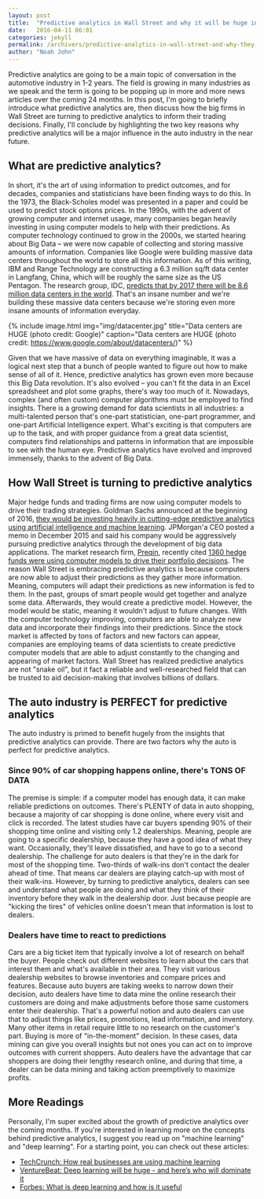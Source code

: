 ```yaml
---
layout: post
title:  "Predictive analytics in Wall Street and why it will be huge in auto."
date:   2016-04-11 06:01
categories: jekyll
permalink: /archivers/predictive-analytics-in-wall-street-and-why-they-will-be-huge-in-auto
author: "Noah John"
---
```


Predictive analytics are going to be a main topic of conversation in the automotive industry in 1-2 years.  The field is growing in many industries as we speak and the term is going to be popping up in more and more news articles over the coming 24 months. In this post, I'm going to briefly introduce what predictive analytics are, then discuss how the big firms in Wall Street are turning to predictive analytics to inform their trading decisions. Finally, I'll conclude by highlighting the two key reasons why predictive analytics will be a major influence in the auto industry in the near future.

## What are predictive analytics?
In short, it's the art of using information to predict outcomes, and for decades, companies and statisticians have been finding ways to do this. In the 1973, the Black-Scholes model was presented in a paper and could be used to predict stock options prices. In the 1990s, with the advent of growing computer and internet usage, many companies began heavily investing in using computer models to help with their predictions. As computer technology continued to grow in the 2000s, we started hearing about Big Data – we were now capable of collecting and storing massive amounts of information. Companies like Google were building massive data centers throughout the world to store all this information. As of this writing, IBM and Range Technology are constructing a 6.3 million sq/ft data center in Langfang, China, which will be roughly the same size as the US Pentagon. The research group, IDC, [predicts that by 2017 there will be 8.6 million data centers in the world][idc]. That's an insane number and we're building these massive data centers because we're storing even more insane amounts of information everyday.

{% include image.html
    img="img/datacenter.jpg"
    title="Data centers are HUGE (photo credit: Google)"
    caption="Data centers are HUGE (photo credit: <a href='https://www.google.com/about/datacenters/'>https://www.google.com/about/datacenters/</a>)" %}

Given that we have massive of data on everything imaginable, it was a logical next step that a bunch of people wanted to figure out how to make sense of all of it.  Hence, predictive analytics has grown even more because this Big Data revolution. It's also evolved – you can't fit the data in an Excel spreadsheet and plot some graphs, there's way too much of it. Nowadays, complex (and often custom) computer algorithms must be employed to find insights. There is a growing demand for data scientists in all industries: a multi-talented person that's one-part statistician, one-part programmer, and one-part Artificial Intelligence expert. What's exciting is that computers are up to the task, and with proper guidance from a great data scientist, computers find relationships and patterns in information that are impossible to see with the human eye. Predictive analytics have evolved and improved immensely, thanks to the advent of Big Data.

## How Wall Street is turning to predictive analytics

Major hedge funds and trading firms are now using computer models to drive their trading strategies. Goldman Sachs announced at the beginning of 2016, [they would be investing heavily in cutting-edge predictive analytics using artificial intelligence and machine learning][sachs].  JPMorgan'a CEO posted a memo in December 2015 and said his company would be aggressively pursuing predictive analytics through the development of big data applications. The market research firm, [Preqin][preqin], recently cited [1360 hedge funds were using computer models to drive their portfolio decisions][wired]. The reason Wall Street is embracing predictive analytics is because computers are now able to adjust their predictions as they gather more information. Meaning, computers will adapt their predictions as new information is fed to them. In the past, groups of smart people would get together and analyze some data. Afterwards, they would create a predictive model. However, the model would be static, meaning it wouldn't adjust to future changes. With the computer technology improving, computers are able to analyze new data and incorporate their findings into their predictions. Since the stock market is affected by tons of factors and new factors can appear, companies are employing teams of data scientists to create predictive computer models that are able to adjust constantly to the changing and appearing of market factors. Wall Street has realized predictive analytics are not "snake oil", but it fact a reliable and well-researched field that can be trusted to aid decision-making that involves billions of dollars.

## The auto industry is PERFECT for predictive analytics

The auto industry is primed to benefit hugely from the insights that predictive analytics can provide. There are two factors why the auto is perfect for predictive analytics.

### Since 90% of car shopping happens online, there's TONS OF DATA ###

The premise is simple: if a computer model has enough data, it can make reliable predictions on outcomes. There's PLENTY of data in auto shopping, because a majority of car shopping is done online, where every visit and click is recorded. The latest studies have car buyers spending 90% of their shopping time online and visiting only 1.2 dealerships. Meaning, people are going to a specific dealership, because they have a good idea of what they want. Occasionally, they'll leave dissatisfied, and have to go to a second dealership. The challenge for auto dealers is that they're in the dark for most of the shopping time. Two-thirds of walk-ins don't contact the dealer ahead of time. That means car dealers are playing catch-up with most of their walk-ins. However, by turning to predictive analytics, dealers can see and understand what people are doing and what they think of their inventory before they walk in the dealership door. Just because people are "kicking the tires" of vehicles online doesn't mean that information is lost to dealers.

### Dealers have time to react to predictions ###

Cars are a big ticket item that typically involve a lot of research on behalf the buyer. People check out different websites to learn about the cars that interest them and what's available in their area. They visit various dealership websites to browse inventories and compare prices and features. Because auto buyers are taking weeks to narrow down their decision, auto dealers have time to data mine the online research their customers are doing and make adjustments before those same customers enter their dealership. That's a powerful notion and auto dealers can use that to adjust things like prices, promotions, lead information, and inventory. Many other items in retail require little to no research on the customer's part. Buying is more of "in-the-moment" decision. In these cases, data mining can give you overall insights but not ones you can act on to improve outcomes with current shoppers. Auto dealers have the advantage that car shoppers are doing their lengthy research online, and during that time, a dealer can be data mining and taking action preemptively to maximize profits.

## More Readings
Personally, I'm super excited about the growth of predictive analytics over the coming months. If you're interested in learning more on the concepts behind predictive analytics, I suggest you read up on "machine learning" and "deep learning". For a starting point, you can check out these articles:

* [TechCrunch: How real businesses are using machine learning][techcrunch]
* [VentureBeat: Deep learning will be huge - and here’s who will dominate it][deeplearning]
* [Forbes: What is deep learning and how is it useful][forbes]

[idc]: https://www.idc.com/getdoc.jsp?containerId=prUS25237514
[preqin]: https://www.preqin.com/
[sachs]: http://www.businessinsider.com/goldman-sachs-investing-in-artificial-intelligence-2016-1
[wired]: http://www.wired.com/2016/01/the-rise-of-the-artificially-intelligent-hedge-fund/
[techcrunch]: http://techcrunch.com/2016/03/19/how-real-businesses-are-using-machine-learning/
[deeplearning]: http://venturebeat.com/2016/04/02/deep-learning-will-be-huge-and-heres-who-will-dominate-it/
[forbes]: http://www.forbes.com/sites/kevinmurnane/2016/04/01/what-is-deep-learning-and-how-is-it-useful/
	